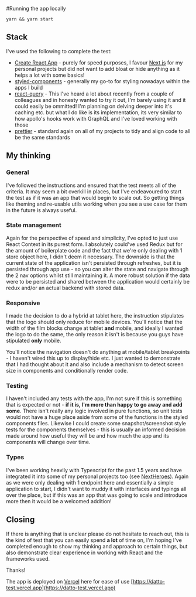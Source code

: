 #Running the app locally

``yarn && yarn start``

## Stack

I've used the following to complete the test:

- [Create React App](https://github.com/facebook/create-react-app) - purely for speed purposes, I favour [Next.js](https://nextjs.org/) for my personal projects but did not want to add bloat or hide anything as it helps a lot with some basics!
- [styled-components](https://styled-components.com/) - generally my go-to for styling nowadays within the apps I build
- [react-query](https://github.com/tannerlinsley/react-query) - This I've heard a lot about recently from a couple of colleagues and in honesty wanted to try it out, I'm barely using it and it could easily be ommitted! I'm planning on delving deeper into it's caching etc. but what I do like is its implementation, its very similar to how apollo's hooks work with GraphQL and I've loved working with those
- [prettier](https://prettier.io/) - standard again on all of my projects to tidy and align code to all be the same standards 

## My thinking

### General
I've followed the instructions and ensured that the test meets all of the criteria. It may seem a bit overkill in places, but I've endeavoured to start the test as if it was an app that would begin to scale out. So getting things like theming and re-usable utils working when you see a use case for them in the future is always useful.

### State management

Again for the perspective of speed and simplicity, I've opted to just use React Context in its purest form. I absolutely could've used Redux but for the amount of boilerplate code and the fact that we're only dealing with 1 store object here, I didn't deem it necessary. The downside is that the current state of the application isn't persisted through refreshes, but it is persisted through app use - so you can alter the state and navigate through the 2 nav options whilst still maintaining it. A more robust solution if the data were to be persisted and shared between the application would certainly be redux and/or an actual backend with stored data.

### Responsive

I made the decision to do a hybrid at tablet here, the instruction stipulates that the logo should only reduce for mobile devices. You'll notice that the width of the film blocks change at tablet **and** mobile, and ideally I wanted the logo to do the same, the only reason it isn't is because you guys have stipulated **only** mobile.

You'll notice the navigation doesn't do anything at mobile/tablet breakpoints - I haven't wired this up to display/hide etc. I just wanted to demonstrate that I had thought about it and also include a mechanism to detect screen size in components and conditionally render code. 

### Testing

I haven't included any tests with the app, I'm not sure if this is something that is expected or not - **if it is, I'm more than happy to go away and add some**. There isn't really any logic involved in pure functions, so unit tests would not have a huge place aside from some of the functions in the styled components files. Likewise I could create some snapshot/screenshot style tests for the components themselves - this is usually an informed decision made around how useful they will be and how much the app and its components will change over time.  

### Types

I've been working heavily with Typescript for the past 1.5 years and have integrated it into some of my personal projects too (see [NextHeroes](https://github.com/japhex/NextHeroes)). Again as we were only dealing with 1 endpoint here and essentially a simple application to start, I didn't want to muddy it with interfaces and typings all over the place, but if this was an app that was going to scale and introduce more then it would be a welcomed addition!

## Closing

If there is anything that is unclear please do not hesitate to reach out, this is the kind of test that you can easily spend **a lot** of time on, I'm hoping I've completed enough to show my thinking and approach to certain things, but also demonstrate clear experience in working with React and the frameworks used.

Thanks!

The app is deployed on [Vercel](https://vercel.com/) here for ease of use [https://datto-test.vercel.app](https://datto-test.vercel.app)